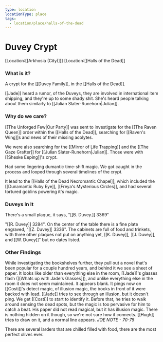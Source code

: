 ```yaml
---
type: location
locationType: place
tags:
  - location/place/halls-of-the-dead
---
```


# Duvey Crypt
[Location:[[Arkhosia (City)]]]
[Location:[[Halls of the Dead]]
### What is it?
A crypt for the [[Duvey Family]], in the [[Halls of the Dead]]. 

[[Jade]] heard a rumor, of the Duveys, they are involved in international item shipping, and they're up to some shady shit. She's heard people talking about them similarly to [[Julian Slater-Runehorn|Julian]]. 

### Why do we care?
[[The Unforged Few|Our Party]] was sent to investigate for the [[The Raven Queen]] order within the [[Halls of the Dead]], searching for [[Raven's Wing]]s and news of their missing acolytes. 

We were also searching for the [[Mirror of Life Trapping]] and the [[The Gaze Grafter]] for [[Julian Slater-Runehorn|Julian]]. Those were with [[Sheske Eeping]]'s crypt. 

Had some lingering dumantic time-shift magic. We got caught in the process and looped through several timelines of the crypt. 

It lead to the [[Halls of the Dead Necromantic Chapel]], which included the [[Dunamantic Ruby Eye]], [[Freya's Mysterious Circles]], and had several tortured goblins powering it's magic.

### Duveys In It
There's a small plaque, it says, "[[B. Duvey.]] 3369"

 "[[R. Duvey]] 3284". On the center of the table there is a fine plate engraved, "[[Z. Duvey]] 3336".  The cabinets are full of food and trinkets, with three other plaques not put on anything yet, [[K. Duvey]], [[J. Duvey]], and [[W. Duvey]]" but no dates listed.
 
### Other Findings

While investigating the bookshelves further, they pull out a novel that's been popular for a couple hundred years, and behind it we see a sheet of paper. It looks like older than everything else in the room, [[Jade]]'s glasses flash ([[Whats up with Jade's Glasses]]), and unlike everything else in the room it does not seem maintained. It appears blank. It pings now on [[Costi]]'s detect magic, of illusion magic, the books in front of it were backed with lead. [[Jade]] tries to see through an illusion, but it doesn't ping. We get [[Costi]] to start to identify it. Before that, he tries to walk around sensing the dead spots, but the magic is too pervasive for him to catch a beat. His paper did not read magical, but it has illusion magic. There is nothing hidden on it though, so we're not sure how it connects. [[Hugh]] tries to draw on it, and a normal line appears. *JOE NOTE - 70-75*

There are several larders that are chilled filled with food, there are the most perfect olives ever. 
